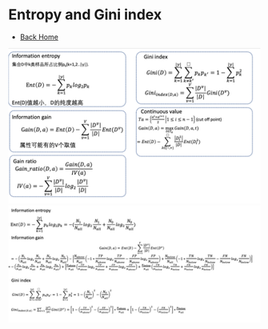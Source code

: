 # Entropy and Gini index
* [Back Home](../README.md)

![](../image/entropy.png)
![](../image/entropy2.png)